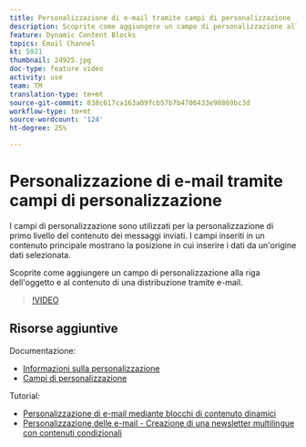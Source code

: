 ```yaml
---
title: Personalizzazione di e-mail tramite campi di personalizzazione
description: Scoprite come aggiungere un campo di personalizzazione alla riga dell'oggetto e al contenuto di una distribuzione tramite e-mail.
feature: Dynamic Content Blocks
topics: Email Channel
kt: 5921
thumbnail: 24925.jpg
doc-type: feature video
activity: use
team: TM
translation-type: tm+mt
source-git-commit: 838c617ca163a09fcb57b7b4706433e98869bc3d
workflow-type: tm+mt
source-wordcount: '124'
ht-degree: 25%

---
```



# Personalizzazione di e-mail tramite campi di personalizzazione

I campi di personalizzazione sono utilizzati per la personalizzazione di primo livello del contenuto dei messaggi inviati. I campi inseriti in un contenuto principale mostrano la posizione in cui inserire i dati da un&#39;origine dati selezionata.

Scoprite come aggiungere un campo di personalizzazione alla riga dell&#39;oggetto e al contenuto di una distribuzione tramite e-mail.

>[!VIDEO](https://video.tv.adobe.com/v/24925?quality=12)

## Risorse aggiuntive

Documentazione:

* [Informazioni sulla personalizzazione](https://docs.adobe.com/content/help/it-IT/campaign-classic/using/sending-messages/personalizing-deliveries/about-personalization.html)
* [Campi di personalizzazione](https://docs.adobe.com/content/help/en/campaign-classic/using/sending-messages/personalizing-deliveries/personalization-fields.html)

Tutorial:

* [Personalizzazione di e-mail mediante blocchi di contenuto dinamici](/help/sending-messages/email-channel/personalization-with-dynamic-content-blocks.md)
* [Personalizzazione delle e-mail - Creazione di una newsletter multilingue con contenuti condizionali](/help/sending-messages/email-channel/personalizing-emails-create-a-multi-lingual-newsletter-using-conditional-content.md)
